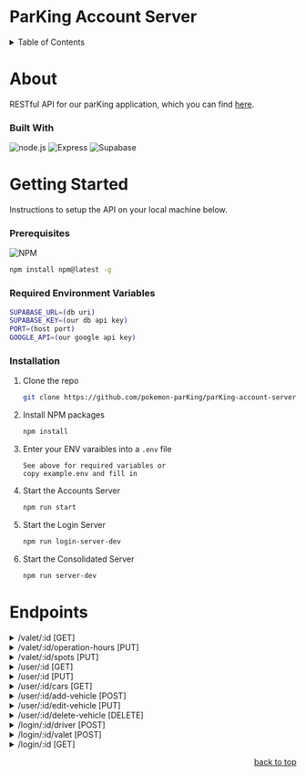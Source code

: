 <a id='readme-top'></a>
# ParKing Account Server

<details>
  <summary>Table of Contents</summary>
  <ol>
    <li>
      <a href="#about">About</a>
      <ul>
        <li>
          <a href="#built-with">Built With</a>
        </li>
      </ul>
    </li>
    <li>
      <a href="#getting-started">Getting Started</a>
      <ul>
        <li>
          <a href="#prerequisites">Prerequisites</a>
        </li>
        <li>
          <a href="#installation">Installation</a>
        </li>
      </ul>
    </li>
    <li>
      <a href="#endpoints">Endpoints</a>
    </li>
  </ol>
</details>

# About
<a id='about'></a>
RESTful API for our parKing application, which you can find <a href='https://github.com/pokemon-parKing/parKing-client' target='_blank'>here</a>.

### Built With
<a id='build-with'></a>

![node.js](https://img.shields.io/badge/Node.js-43853D?style=for-the-badge&logo=node.js&logoColor=white)
![Express](https://img.shields.io/badge/Express.js-404D59?style=for-the-badge)
![Supabase](https://img.shields.io/badge/Supabase-181818?style=for-the-badge&logo=supabase&logoColor=white)

# Getting Started

<a id='getting-started'></a>
Instructions to setup the API on your local machine below.

### Prerequisites
<a id='prerequisites'></a>

![NPM](https://img.shields.io/badge/NPM-%23000000.svg?style=for-the-badge&logo=npm&logoColor=white)

```sh
npm install npm@latest -g
```
### Required Environment Variables
```sh
SUPABASE_URL=(db uri)
SUPABASE_KEY=(our db api key)
PORT=(host port)
GOOGLE_API=(our google api key)
```

### Installation
<a id='installation'></a>

1. Clone the repo
   ```sh
   git clone https://github.com/pokemon-parKing/parKing-account-server
   ```
1. Install NPM packages
   ```sh
   npm install
   ```
1. Enter your ENV varaibles into a `.env` file
   ```
   See above for required variables or
   copy example.env and fill in
   ```
1. Start the Accounts Server
   ```sh
   npm run start
   ```
1. Start the Login Server
   ```sh
   npm run login-server-dev
   ```
1. Start the Consolidated Server
   ```sh
   npm run server-dev
   ```



# Endpoints
<a id='endpoints'></a>
<details>
  <summary>/valet/:id [GET]</summary>
  <p></p>
  <div>Request:<div>

    query must contain a valid garage_id

  <p></p>
  <div>Response:</div>

    Garage information: { id, address, city, state, zip, country, name, operation_hours, spots, user_id, lat, lng }

</details>

<details>
  <summary>/valet/:id/operation-hours [PUT]</summary>
  <p></p>
  <div>Request:<div>

    query must contain a valid garage_id
    body: { operation_hours }

  <p></p>
  <div>Response:</div>

    status code of 200 with a message "Operation hours updated successfully"

</details>

<details>
  <summary>/valet/:id/spots [PUT]</summary>
  <p></p>
  <div>Request:<div>

    query must contain a valid garage_id
    body: { spots }

  <p></p>
  <div>Response:</div>

    { garageId, spotIds || removedSpotsIds } reponse contains confirmed changes to the garage spots

</details>

<details>
  <summary>/user/:id [GET]</summary>
  <p></p>
  <div>Request:<div>

    query must contain a valid user_id

  <p></p>
  <div>Response:</div>

    Account information: { id, google_account_id, first_name, last_name, email, phone_number, role, contact_preferences }

</details>

<details>
  <summary>/user/:id [PUT]</summary>
  <p></p>
  <div>Request:<div>

    body: { first_name, last_name, email, phone_number }

  <p></p>
  <div>Response:</div>

    { id, first_name, last_name, google_account_id, email, phone_number, role, contact_preferences } response contains confirmed information for user account data

</details>

<details>
  <summary>/user/:id/cars [GET]</summary>
  <p></p>
  <div>Request:<div>

    query must contain a valid user_id

  <p></p>
  <div>Response:</div>

    [{ car information }]  reponse will be an array of all car objects associated with the user

</details>

<details>
  <summary>/user/:id/add-vehicle [POST]</summary>
  <p></p>
  <div>Request:<div>

    query must contain a valid user_id
    body: { make, model, color, license_plate_number }

  <p></p>
  <div>Response:</div>

    status code of 201

</details>

<details>
  <summary>/user/:id/edit-vehicle [PUT]</summary>
  <p></p>
  <div>Request:<div>

    body: { id, make, model, color, license_plate_number }

  <p></p>
  <div>Response:</div>

    status code of 200

</details>



<details>
  <summary>/user/:id/delete-vehicle [DELETE]</summary>
  <p></p>
  <div>Request:<div>

    body: { vehicleId }

  <p></p>
  <div>Response:</div>

    status code of 200

</details>

<details>
  <summary>/login/:id/driver [POST]</summary>
  <p></p>
  <div>Params:<div>

    :id =  user_id

  <p></p>
  <div>Request:<div>

    body: {
    first_name,
    last_name,
    email,
    phone_number, (of the form "(XXX)-XXX-XXXX")
    role, (for driver needs to be "user")
    make,
    model,
    color,
    license_plate_number
    }

  <p></p>
  <div>Response:</div>

    status code of 201

</details>

<details>
  <summary>/login/:id/valet [POST]</summary>
  <p></p>
  <div>Params:<div>

    :id =  user_id

  <p></p>
  <div>Request:<div>

    body: {
    first_name,
    last_name,
    email,
    phone_number, (of the form "(XXX)-XXX-XXXX")
    role, (for valet needs to be "admin")
    address,
    city,
    state,
    zip,
    country,
    name,
    operation_hours, (of the form "XX-XX" where X is a numerical digit)
    spots (where spots is an integer)
    }

  <p></p>
  <div>Response:</div>

    status code of 201

</details>

<details>
  <summary>/login/:id [GET]</summary>
  <p></p>
  <div>Params:<div>

    :id =  user_id

  <p></p>

  <div>Response:</div>

    [object] if the account exists or
    [] if the account does not exist

</details>




<p align="right"><a href="#readme-top">back to top</a></p>

